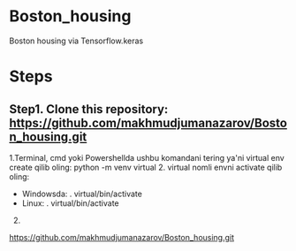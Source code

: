 # Boston_housing
Boston housing via Tensorflow.keras

# Steps

## Step1. Clone this repository: https://github.com/makhmudjumanazarov/Boston_housing.git
1.Terminal, cmd yoki Powershellda ushbu komandani tering ya'ni virtual env create qilib oling:
  python -m venv virtual
2. virtual nomli envni activate qilib oling:
  - Windowsda: . virtual/bin/activate
  - Linux: . virtual/bin/activate
  
2.

https://github.com/makhmudjumanazarov/Boston_housing.git

